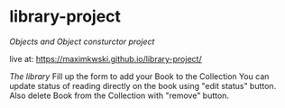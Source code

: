 # library-project
*Objects and Object consturctor project*

live at: https://maximkwski.github.io/library-project/

*The library*
Fill up the form to add your Book to the Collection
You can update status of reading directly on the book using "edit status" button.
Also delete Book from the Collection with "remove" button.